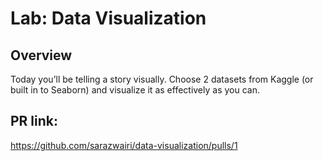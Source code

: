 # Lab: Data Visualization

## Overview

Today you’ll be telling a story visually. Choose 2 datasets from Kaggle (or built in to Seaborn) and visualize it as effectively as you can.



## PR link:

https://github.com/sarazwairi/data-visualization/pulls/1

